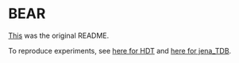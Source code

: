 # BEAR

[This](README_ORIG.md) was the original README.

To reproduce experiments, see [here for HDT](src/HDT/README_ORIG.md) and [here for jena_TDB](src/jena_TDB/README.md).

